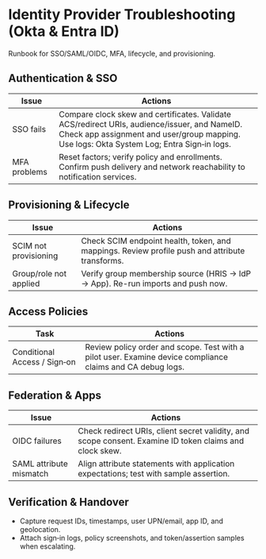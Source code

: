 # Identity Provider Troubleshooting (Okta & Entra ID)

Runbook for SSO/SAML/OIDC, MFA, lifecycle, and provisioning.

## Authentication & SSO

| Issue | Actions |
|------|---------|
| SSO fails | Compare clock skew and certificates. Validate ACS/redirect URIs, audience/issuer, and NameID. Check app assignment and user/group mapping. Use logs: Okta System Log; Entra Sign‑in logs. |
| MFA problems | Reset factors; verify policy and enrollments. Confirm push delivery and network reachability to notification services. |

## Provisioning & Lifecycle

| Issue | Actions |
|------|---------|
| SCIM not provisioning | Check SCIM endpoint health, token, and mappings. Review profile push and attribute transforms. |
| Group/role not applied | Verify group membership source (HRIS → IdP → App). Re-run imports and push now. |

## Access Policies

| Task | Actions |
|------|---------|
| Conditional Access / Sign‑on | Review policy order and scope. Test with a pilot user. Examine device compliance claims and CA debug logs. |

## Federation & Apps

| Issue | Actions |
|------|---------|
| OIDC failures | Check redirect URIs, client secret validity, and scope consent. Examine ID token claims and clock skew. |
| SAML attribute mismatch | Align attribute statements with application expectations; test with sample assertion. |

## Verification & Handover

- Capture request IDs, timestamps, user UPN/email, app ID, and geolocation.
- Attach sign‑in logs, policy screenshots, and token/assertion samples when escalating.

